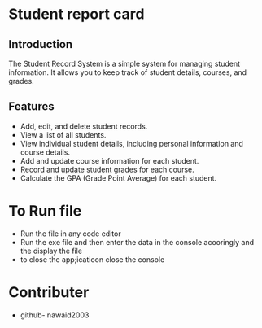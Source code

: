 # Student report card

## Introduction

The Student Record System is a simple system for managing student information. It allows you to keep track of student details, courses, and grades.

## Features

- Add, edit, and delete student records.
- View a list of all students.
- View individual student details, including personal information and course details.
- Add and update course information for each student.
- Record and update student grades for each course.
- Calculate the GPA (Grade Point Average) for each student.

# To Run file

- Run the file in any code editor
- Run the exe file and then enter the data in the console acooringly and the display the file
- to close the app;icatioon close the console

# Contributer
- github- nawaid2003
